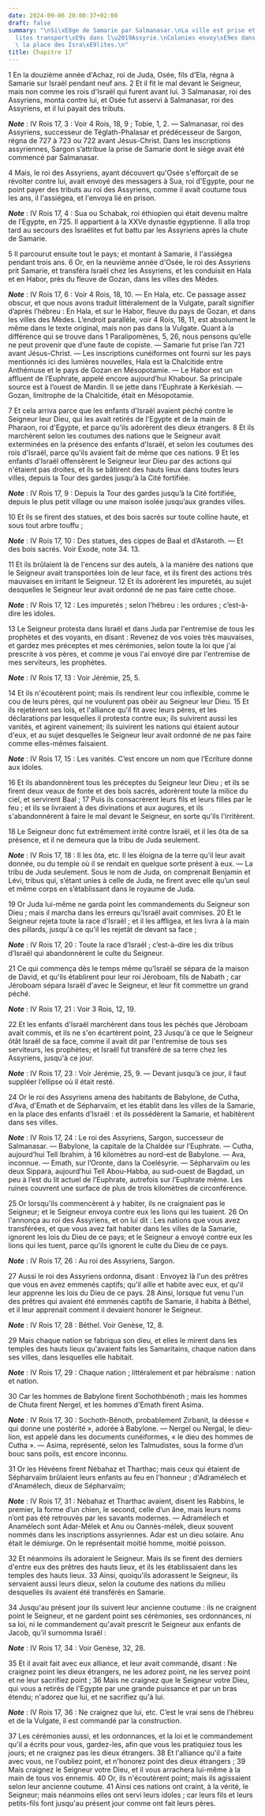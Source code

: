 ```yaml
---
date: 2024-09-06 20:00:37+02:00
draft: false
summary: "\nSi\xE8ge de Samarie par Salmanasar.\nLa ville est prise et les Isra\xE9\
  lites transport\xE9s dans l\u2019Assyrie.\nColonies envoy\xE9es dans Samarie \xE0\
  \ la place des Isra\xE9lites.\n"
title: Chapitre 17
---
```





1 En la douzième année d'Achaz, roi de Juda, Osée, fils d'Ela, régna à Samarie sur Israël pendant neuf ans. 2 Et il fit le mal devant le Seigneur, mais non comme les rois d'Israël qui furent avant lui. 3 Salmanasar, roi des Assyriens, monta contre lui, et Osée fut asservi à Salmanasar, roi des Assyriens, et il lui payait des tributs.

***Note*** :  IV Rois 17, 3 : Voir 4 Rois, 18, 9 ; Tobie, 1, 2. ― Salmanasar, roi des Assyriens, successeur de Téglath-Phalasar et prédécesseur de Sargon, régna de 727 à 723 ou 722 avant Jésus-Christ. Dans les inscriptions assyriennes, Sargon s’attribue la prise de Samarie dont le siège avait été commencé par Salmanasar.

4 Mais, le roi des Assyriens, ayant découvert qu'Osée s'efforçait de se révolter contre lui, avait envoyé des messagers à Sua, roi d'Egypte, pour ne point payer des tributs au roi des Assyriens, comme il avait coutume tous les ans, il l'assiégea, et l'envoya lié en prison.

***Note*** :  IV Rois 17, 4 : Sua ou Schabak, roi éthiopien qui était devenu maître de l’Egypte, en 725. Il appartient à la XXVe dynastie égyptienne. Il alla trop tard au secours des Israélites et fut battu par les Assyriens après la chute de Samarie.

5 Il parcourut ensuite tout le pays; et montant à Samarie, il l'assiégea pendant trois ans. 6 Or, en la neuvième année d'Osée, le roi des Assyriens prit Samarie, et transféra Israël chez les Assyriens, et les conduisit en Hala et en Habor, près du fleuve de Gozan, dans les villes des Mèdes.

***Note*** :  IV Rois 17, 6 : Voir 4 Rois, 18, 10. ― En Hala, etc. Ce passage assez obscur, et que nous avons traduit littéralement de la Vulgate, paraît signifier d’après l’hébreu : En Hala, et sur le Habor, fleuve du pays de Gozan, et dans les villes des Mèdes. L’endroit parallèle, voir 4 Rois, 18, 11, est absolument le même dans le texte original, mais non pas dans la Vulgate. Quant à la différence qui se trouve dans 1 Paralipomènes, 5, 26, nous pensons qu’elle ne peut provenir que d’une faute de copiste. ― Samarie fut prise l’an 721 avant Jésus-Christ. ― Les inscriptions cunéiformes ont fourni sur les pays mentionnés ici des lumières nouvelles, Hala est la Chalcitide entre Anthémuse et le pays de Gozan en Mésopotamie. ― Le Habor est un affluent de l’Euphrate, appelé encore aujourd’hui Khabour. Sa principale source est à l’ouest de Mardin. Il se jette dans l’Euphrate à Kerkésiah. ― Gozan, limitrophe de la Chalcitide, était en Mésopotamie.


7 Et cela arriva parce que les enfants d'Israël avaient péché contre le Seigneur leur Dieu, qui les avait retirés de l'Egypte et de la main de Pharaon, roi d'Egypte, et parce qu'ils adorèrent des dieux étrangers. 8 Et ils marchèrent selon les coutumes des nations que le Seigneur avait exterminées en la présence des enfants d'Israël, et selon les coutumes des rois d'Israël, parce qu'ils avaient fait de même que ces nations. 9 Et les enfants d'Israël offensèrent le Seigneur leur Dieu par des actions qui n'étaient pas droites, et ils se bâtirent des hauts lieux dans toutes leurs villes, depuis la Tour des gardes jusqu'à la Cité fortifiée.

***Note*** :  IV Rois 17, 9 : Depuis la Tour des gardes jusqu’à la Cité fortifiée, depuis le plus petit village ou une maison isolée jusqu’aux grandes villes.

10 Et ils se firent des statues, et des bois sacrés sur toute colline haute, et sous tout arbre touffu ;

***Note*** :  IV Rois 17, 10 : Des statues, des cippes de Baal et d’Astaroth. ― Et des bois sacrés. Voir Exode, note 34. 13.

11 Et ils brûlaient là de l'encens sur des autels, à la manière des nations que le Seigneur avait transportées loin de leur face, et ils firent des actions très mauvaises en irritant le Seigneur. 12 Et ils adorèrent les impuretés, au sujet desquelles le Seigneur leur avait ordonné de ne pas faire cette chose.

***Note*** :  IV Rois 17, 12 : Les impuretés ; selon l’hébreu : les ordures ; c’est-à-dire les idoles.

13 Le Seigneur protesta dans Israël et dans Juda par l'entremise de tous les prophètes et des voyants, en disant : Revenez de vos voies très mauvaises, et gardez mes préceptes et mes cérémonies, selon toute la loi que j'ai prescrite à vos pères, et comme je vous l'ai envoyé dire par l'entremise de mes serviteurs, les prophètes.

***Note*** :  IV Rois 17, 13 : Voir Jérémie, 25, 5.

14 Et ils n'écoutèrent point; mais ils rendirent leur cou inflexible, comme le cou de leurs pères, qui ne voulurent pas obéir au Seigneur leur Dieu. 15 Et ils rejetèrent ses lois, et l'alliance qu'il fit avec leurs pères, et les déclarations par lesquelles il protesta contre eux; ils suivirent aussi les vanités, et agirent vainement; ils suivirent les nations qui étaient autour d'eux, et au sujet desquelles le Seigneur leur avait ordonné de ne pas faire comme elles-mêmes faisaient.

***Note*** :  IV Rois 17, 15 : Les vanités. C’est encore un nom que l’Ecriture donne aux idoles.

16 Et ils abandonnèrent tous les préceptes du Seigneur leur Dieu ; et ils se firent deux veaux de fonte et des bois sacrés, adorèrent toute la milice du ciel, et servirent Baal ; 17 Puis ils consacrèrent leurs fils et leurs filles par le feu ; et ils se livraient à des divinations et aux augures, et ils s'abandonnèrent à faire le mal devant le Seigneur, en sorte qu'ils l'irritèrent.

18 Le Seigneur donc fut extrêmement irrité contre Israël, et il les ôta de sa présence, et il ne demeura que la tribu de Juda seulement.

***Note*** :  IV Rois 17, 18 : Il les ôta, etc. Il les éloigna de la terre qu’il leur avait donnée, ou du temple où il se rendait en quelque sorte présent à eux. ― La tribu de Juda seulement. Sous le nom de Juda, on comprenait Benjamin et Lévi, tribus qui, s’étant unies à celle de Juda, ne firent avec elle qu’un seul et même corps en s’établissant dans le royaume de Juda.

19 Or Juda lui-même ne garda point les commandements du Seigneur son Dieu ; mais il marcha dans les erreurs qu'Israël avait commises. 20 Et le Seigneur rejeta toute la race d'Israël ; et il les affligea, et les livra à la main des pillards, jusqu'à ce qu'il les rejetât de devant sa face ;

***Note*** :  IV Rois 17, 20 : Toute la race d’Israël ; c’est-à-dire les dix tribus d’Israël qui abandonnèrent le culte du Seigneur.

21 Ce qui commença dès le temps même qu'Israël se sépara de la maison de David, et qu'ils établirent pour leur roi Jéroboam, fils de Nabath ; car Jéroboam sépara Israël d'avec le Seigneur, et leur fit commettre un grand péché.

***Note*** :  IV Rois 17, 21 : Voir 3 Rois, 12, 19.

22 Et les enfants d'Israël marchèrent dans tous les péchés que Jéroboam avait commis, et ils ne s'en écartèrent point, 23 Jusqu'à ce que le Seigneur ôtât Israël de sa face, comme il avait dit par l'entremise de tous ses serviteurs, les prophètes; et Israël fut transféré de sa terre chez les Assyriens, jusqu'à ce jour.

***Note*** :  IV Rois 17, 23 : Voir Jérémie, 25, 9. ― Devant jusqu’à ce jour, il faut suppléer l’ellipse où il était resté.


24 Or le roi des Assyriens amena des habitants de Babylone, de Cutha, d'Ava, d'Emath et de Sépharvaïm, et les établit dans les villes de la Samarie, en la place des enfants d'Israël : et ils possédèrent la Samarie, et habitèrent dans ses villes.

***Note*** :  IV Rois 17, 24 : Le roi des Assyriens, Sargon, successeur de Salmanasar. ― Babylone, la capitale de la Chaldée sur l’Euphrate. ― Cutha, aujourd’hui Tell Ibrahim, à 16 kilomètres au nord-est de Babylone. ― Ava, inconnue. ― Emath, sur l’Oronte, dans la Coelésyrie. ― Sépharvaïm ou les deux Sippara, aujourd’hui Tell Abou-Habba, au sud-ouest de Bagdad, un peu à l’est du lit actuel de l’Euphrate, autrefois sur l’Euphrate même. Les ruines couvrent une surface de plus de trois kilomètres de circonférence.

25 Or lorsqu'ils commencèrent à y habiter, ils ne craignaient pas le Seigneur; et le Seigneur envoya contre eux les lions qui les tuaient. 26 On l'annonça au roi des Assyriens, et on lui dit : Les nations que vous avez transférées, et que vous avez fait habiter dans les villes de la Samarie, ignorent les lois du Dieu de ce pays; et le Seigneur a envoyé contre eux les lions qui les tuent, parce qu'ils ignorent le culte du Dieu de ce pays.

***Note*** :  IV Rois 17, 26 : Au roi des Assyriens, Sargon.

27 Aussi le roi des Assyriens ordonna, disant : Envoyez là l'un des prêtres que vous en avez emmenés captifs; qu'il aille et habite avec eux, et qu'il leur apprenne les lois du Dieu de ce pays. 28 Ainsi, lorsque fut venu l'un des prêtres qui avaient été emmenés captifs de Samarie, il habita à Béthel, et il leur apprenait comment il devaient honorer le Seigneur.

***Note*** :  IV Rois 17, 28 : Béthel. Voir Genèse, 12, 8.

29 Mais chaque nation se fabriqua son dieu, et elles le mirent dans les temples des hauts lieux qu'avaient faits les Samaritains, chaque nation dans ses villes, dans lesquelles elle habitait.

***Note*** :  IV Rois 17, 29 : Chaque nation ; littéralement et par hébraïsme : nation et nation.

30 Car les hommes de Babylone firent Sochothbénoth ; mais les hommes de Chuta firent Nergel, et les hommes d'Emath firent Asima.

***Note*** :  IV Rois 17, 30 : Sochoth-Bénoth, probablement Zirbanit, la déesse « qui donne une postérité », adorée à Babylone. ― Nergel ou Nergal, le dieu-lion, est appelé dans les documents cunéiformes, « le dieu des hommes de Cutha ». ― Asima, représenté, selon les Talmudistes, sous la forme d’un bouc sans poils, est encore inconnu.

31 Or les Hévéens firent Nébahaz et Tharthac; mais ceux qui étaient de Sépharvaïm brûlaient leurs enfants au feu en l'honneur ; d'Adramélech et d'Anamélech, dieux de Sépharvaïm;

***Note*** :  IV Rois 17, 31 : Nébahaz et Tharthac avaient, disent les Rabbins, le premier, la forme d’un chien, le second, celle d’un âne, mais leurs noms n’ont pas été retrouvés par les savants modernes. ― Adramélech et Anamélech sont Adar-Mélek et Anu ou Oannès-mélek, dieux souvent nommés dans les inscriptions assyriennes. Adar est un dieu solaire. Anu était le démiurge. On le représentait moitié homme, moitié poisson.

32 Et néanmoins ils adoraient le Seigneur. Mais ils se firent des derniers d'entre eux des prêtres des hauts lieux, et ils les établissaient dans les temples des hauts lieux. 33 Ainsi, quoiqu'ils adorassent le Seigneur, ils servaient aussi leurs dieux, selon la coutume des nations du milieu desquelles ils avaient été transférés en Samarie.


34 Jusqu'au présent jour ils suivent leur ancienne coutume : ils ne craignent point le Seigneur, et ne gardent point ses cérémonies, ses ordonnances, ni sa loi, ni le commandement qu'avait prescrit le Seigneur aux enfants de Jacob, qu'il surnomma Israël :

***Note*** :  IV Rois 17, 34 : Voir Genèse, 32, 28.

35 Et il avait fait avec eux alliance, et leur avait commandé, disant : Ne craignez point les dieux étrangers, ne les adorez point, ne les servez point et ne leur sacrifiez point ; 36 Mais ne craignez que le Seigneur votre Dieu, qui vous a retirés de l'Egypte par une grande puissance et par un bras étendu; n'adorez que lui, et ne sacrifiez qu'à lui.

***Note*** :  IV Rois 17, 36 : Ne craignez que lui, etc. C’est le vrai sens de l’hébreu et de la Vulgate, il est commandé par la construction.

37 Les cérémonies aussi, et les ordonnances, et la loi et le commandement qu'il a écrits pour vous, gardez-les, afin que vous les pratiquiez tous les jours; et ne craignez pas les dieux étrangers. 38 Et l'alliance qu'il a faite avec vous, ne l'oubliez point, et n'honorez point des dieux étrangers ; 39 Mais craignez le Seigneur votre Dieu, et il vous arrachera lui-même à la main de tous vos ennemis. 40 Or, ils n'écoutèrent point; mais ils agissaient selon leur ancienne coutume. 41 Ainsi ces nations ont craint, à la vérité, le Seigneur; mais néanmoins elles ont servi leurs idoles ; car leurs fils et leurs petits-fils font jusqu'au présent jour comme ont fait leurs pères.

